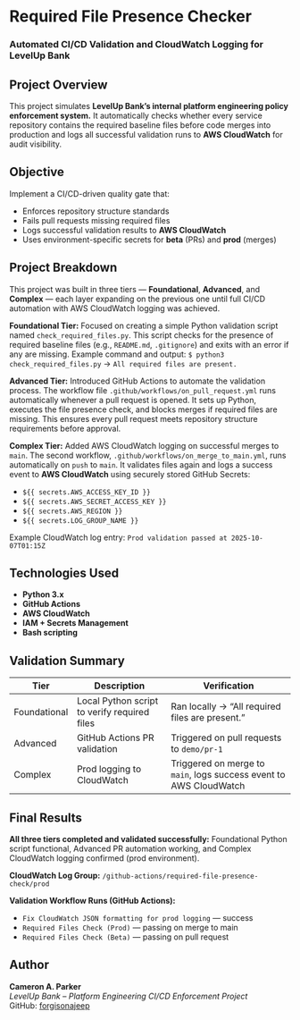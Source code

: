 # Required File Presence Checker
### Automated CI/CD Validation and CloudWatch Logging for LevelUp Bank

##  Project Overview
This project simulates **LevelUp Bank’s internal platform engineering policy enforcement system.** It automatically checks whether every service repository contains the required baseline files before code merges into production and logs all successful validation runs to **AWS CloudWatch** for audit visibility.

##  Objective
Implement a CI/CD-driven quality gate that:
-  Enforces repository structure standards  
-  Fails pull requests missing required files  
-  Logs successful validation results to **AWS CloudWatch**  
-  Uses environment-specific secrets for **beta** (PRs) and **prod** (merges)

##  Project Breakdown
This project was built in three tiers — **Foundational**, **Advanced**, and **Complex** — each layer expanding on the previous one until full CI/CD automation with AWS CloudWatch logging was achieved.

**Foundational Tier:** Focused on creating a simple Python validation script named `check_required_files.py`. This script checks for the presence of required baseline files (e.g., `README.md`, `.gitignore`) and exits with an error if any are missing. Example command and output: `$ python3 check_required_files.py` → `All required files are present.`  

**Advanced Tier:** Introduced GitHub Actions to automate the validation process. The workflow file `.github/workflows/on_pull_request.yml` runs automatically whenever a pull request is opened. It sets up Python, executes the file presence check, and blocks merges if required files are missing. This ensures every pull request meets repository structure requirements before approval.  

**Complex Tier:** Added AWS CloudWatch logging on successful merges to `main`. The second workflow, `.github/workflows/on_merge_to_main.yml`, runs automatically on `push` to `main`. It validates files again and logs a success event to **AWS CloudWatch** using securely stored GitHub Secrets:
- `${{ secrets.AWS_ACCESS_KEY_ID }}`
- `${{ secrets.AWS_SECRET_ACCESS_KEY }}`
- `${{ secrets.AWS_REGION }}`
- `${{ secrets.LOG_GROUP_NAME }}`  

Example CloudWatch log entry: `Prod validation passed at 2025-10-07T01:15Z`  

##  Technologies Used
- **Python 3.x**
- **GitHub Actions**
- **AWS CloudWatch**
- **IAM + Secrets Management**
- **Bash scripting**

##  Validation Summary
| Tier | Description | Verification |
|------|--------------|---------------|
| Foundational | Local Python script to verify required files | Ran locally → “All required files are present.” |
| Advanced | GitHub Actions PR validation | Triggered on pull requests to `demo/pr-1` |
| Complex | Prod logging to CloudWatch | Triggered on merge to `main`, logs success event to AWS CloudWatch |

##  Final Results
 **All three tiers completed and validated successfully:** Foundational Python script functional, Advanced PR automation working, and Complex CloudWatch logging confirmed (prod environment).  

**CloudWatch Log Group:** `/github-actions/required-file-presence-check/prod`  

**Validation Workflow Runs (GitHub Actions):**
-  `Fix CloudWatch JSON formatting for prod logging` — success  
-  `Required Files Check (Prod)` — passing on merge to main  
-  `Required Files Check (Beta)` — passing on pull request  

##  Author
**Cameron A. Parker**  
_LevelUp Bank – Platform Engineering CI/CD Enforcement Project_  
GitHub: [forgisonajeep](https://github.com/forgisonajeep)
